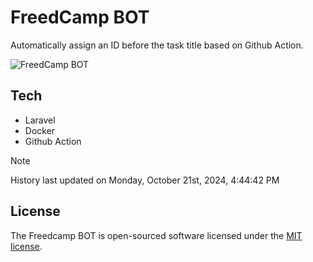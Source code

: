# FreedCamp BOT

Automatically assign an ID before the task title based on Github Action.

![FreedCamp BOT](https://repository-images.githubusercontent.com/737932867/7d34798b-2680-471c-b089-a78a718d3d6a)

## Tech

- Laravel
- Docker
- Github Action

> [!NOTE]  
> History last updated on Monday, October 21st, 2024, 4:44:42 PM

## License

The Freedcamp BOT is open-sourced software licensed under the [MIT license](https://opensource.org/licenses/MIT).

